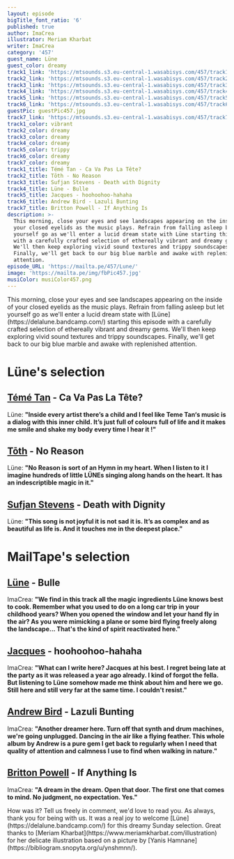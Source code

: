 ```yaml
---
layout: episode
bigTitle_font_ratio: '6'
published: true
author: ImaCrea
illustrator: Meriam Kharbat
writer: ImaCrea
category: '457'
guest_name: Lüne
guest_color: dreamy
track1_link: 'https://mtsounds.s3.eu-central-1.wasabisys.com/457/track1.mp3'
track2_link: 'https://mtsounds.s3.eu-central-1.wasabisys.com/457/track2.mp3'
track3_link: 'https://mtsounds.s3.eu-central-1.wasabisys.com/457/track3.mp3'
track4_link: 'https://mtsounds.s3.eu-central-1.wasabisys.com/457/track4.mp3'
track5_link: 'https://mtsounds.s3.eu-central-1.wasabisys.com/457/track5.mp3'
track6_link: 'https://mtsounds.s3.eu-central-1.wasabisys.com/457/track6.mp3'
guestPic: guestPic457.jpg
track7_link: 'https://mtsounds.s3.eu-central-1.wasabisys.com/457/track7.mp3'
track1_color: vibrant
track2_color: dreamy
track3_color: dreamy
track4_color: dreamy
track5_color: trippy
track6_color: dreamy
track7_color: dreamy
track1_title: Témé Tan - Ca Va Pas La Tête?
track2_title: Tōth - No Reason
track3_title: Sufjan Stevens - Death with Dignity
track4_title: Lüne - Bulle
track5_title: Jacques - hoohoohoo-hahaha
track6_title: Andrew Bird - Lazuli Bunting
track7_title: Britton Powell - If Anything Is
description: >-
  This morning, close your eyes and see landscapes appearing on the inside of
  your closed eyelids as the music plays. Refrain from falling asleep but let
  yourself go as we'll enter a lucid dream state with Lüne starting this episode
  with a carefully crafted selection of ethereally vibrant and dreamy gems.
  We'll then keep exploring vivid sound textures and trippy soundscapes.
  Finally, we'll get back to our big blue marble and awake with replenished
  attention.
episode_URL: 'https://mailta.pe/457/Lune/'
image: 'https://mailta.pe/img/fbPic457.jpg'
musiColor: musiColor457.png
---
```

<p id="introduction">This morning, close your eyes and see landscapes appearing on the inside of your closed eyelids as the music plays. Refrain from falling asleep but let yourself go as we'll enter a lucid dream state with [Lüne](https://delalune.bandcamp.com/) starting this episode with a carefully crafted selection of ethereally vibrant and dreamy gems. We'll then keep exploring vivid sound textures and trippy soundscapes. Finally, we'll get back to our big blue marble and awake with replenished attention.</p>

# Lüne's selection

## [Témé Tan](https://soundcloud.com/teme-tan) - Ca Va Pas La Tête?
Lüne: **"**Inside every artist there’s a child and I feel like Teme Tan‘s music is a dialog with this inner child. It’s just full of colours full of life and it makes me smile and shake my body every time I hear it !**"**

## [Tōth](https://tothtunes.bandcamp.com/) - No Reason
Lüne: **"**No Reason is sort of an Hymn in my heart. When I listen to it I imagine hundreds of little LÜNEs singing along hands on the heart. It has an indescriptible magic in it.**"**

## [Sufjan Stevens](https://music.sufjan.com/) - Death with Dignity
Lüne: **"**This song is not joyful it is not sad it is. It’s as complex and as beautiful as life is. And it touches me in the deepest place.**"**

# MailTape's selection

## [Lüne](https://delalune.bandcamp.com/) - Bulle
ImaCrea: **"**We find in this track all the magic ingredients Lüne knows best to cook. Remember what you used to do on a long car trip in your childhood years? When you opened the window and let your hand fly in the air? As you were mimicking a plane or some bird flying freely along the landscape... That's the kind of spirit reactivated here.**"**

## [Jacques](https://jacques.bandcamp.com/) - hoohoohoo-hahaha
ImaCrea: **"**What can I write here? Jacques at his best. I regret being late at the party as it was released a year ago already. I kind of forgot the fella. But listening to Lüne somehow made me think about him and here we go. Still here and still very far at the same time. I couldn't resist.**"**

## [Andrew Bird](https://andrewbird.bandcamp.com/) - Lazuli Bunting
ImaCrea: **"**Another dreamer here. Turn off that synth and drum machines, we're going unplugged. Dancing in the air like a flying feather. This whole album by Andrew is a pure gem I get back to regularly when I need that quality of attention and calmness I use to find when walking in nature.**"**

## [Britton Powell](https://catchwaveltd.bandcamp.com/album/if-anything-is-ep) - If Anything Is
ImaCrea: **"**A dream in the dream. Open that door. The first one that comes to mind. No judgment, no expectation. Yes.**"** 

<p id="outroduction">How was it? Tell us freely in comment, we'd love to read you. As always, thank you for being with us. It was a real joy to welcome [Lüne](https://delalune.bandcamp.com/) for this dreamy Sunday selection. Great thanks to [Meriam Kharbat](https://www.meriamkharbat.com/illustration) for her delicate illustration based on a picture by [Yanis Hamnane](https://bibliogram.snopyta.org/u/ynshmnn/).
</p>
